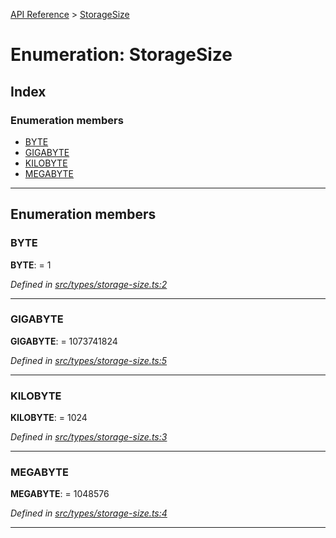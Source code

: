 [API Reference](../README.md) > [StorageSize](../enums/storagesize.md)

# Enumeration: StorageSize

## Index

### Enumeration members

* [BYTE](storagesize.md#byte)
* [GIGABYTE](storagesize.md#gigabyte)
* [KILOBYTE](storagesize.md#kilobyte)
* [MEGABYTE](storagesize.md#megabyte)

---

## Enumeration members

<a id="byte"></a>

###  BYTE

**BYTE**:  = 1

*Defined in [src/types/storage-size.ts:2](https://github.com/repux/repux-lib/blob/7768859/src/types/storage-size.ts#L2)*

___
<a id="gigabyte"></a>

###  GIGABYTE

**GIGABYTE**:  = 1073741824

*Defined in [src/types/storage-size.ts:5](https://github.com/repux/repux-lib/blob/7768859/src/types/storage-size.ts#L5)*

___
<a id="kilobyte"></a>

###  KILOBYTE

**KILOBYTE**:  = 1024

*Defined in [src/types/storage-size.ts:3](https://github.com/repux/repux-lib/blob/7768859/src/types/storage-size.ts#L3)*

___
<a id="megabyte"></a>

###  MEGABYTE

**MEGABYTE**:  = 1048576

*Defined in [src/types/storage-size.ts:4](https://github.com/repux/repux-lib/blob/7768859/src/types/storage-size.ts#L4)*

___

